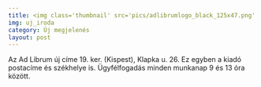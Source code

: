 ```yaml
---
title: <img class='thumbnail' src='pics/adlibrumlogo_black_125x47.png' />Új kiadói iroda
img: uj_iroda
category: Új megjelenés
layout: post
---
```

Az Ad Librum új címe 19. ker. (Kispest), Klapka u. 26. Ez egyben a kiadó postacíme és székhelye is. Ügyfélfogadás minden munkanap 9 és 13 óra között. 

